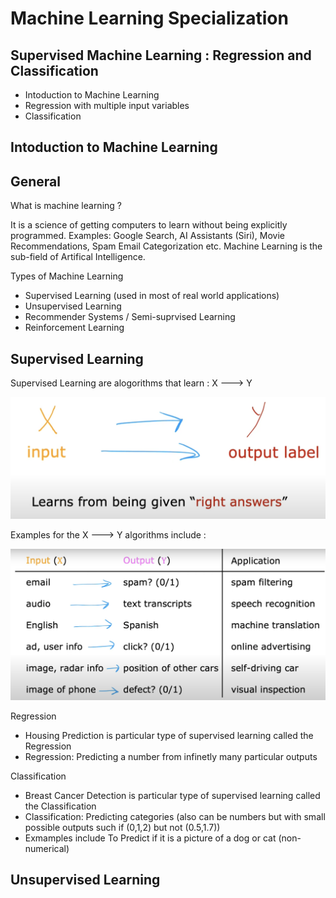 # Machine Learning Specialization

## Supervised Machine Learning : Regression and Classification
* Intoduction to Machine Learning
* Regression with multiple input variables
* Classification

## Intoduction to Machine Learning
## General
What is machine learning ? 

It is a science of getting computers to learn without being explicitly programmed.
Examples: Google Search, AI Assistants (Siri), Movie Recommendations, Spam Email Categorization etc.
Machine Learning is the sub-field of Artifical Intelligence.

Types of Machine Learning 
* Supervised Learning (used in most of real world applications)
* Unsupervised Learning
* Recommender Systems / Semi-suprvised Learning
* Reinforcement Learning

## Supervised Learning 
Supervised Learning are alogorithms that learn : X ---> Y

![SL1](https://github.com/vyasaarsh/Learnings/blob/main/Machine%20Learning%20Specialization/Images/SL1.png)

Examples for the X ---> Y algorithms include : 

![SL2](https://github.com/vyasaarsh/Learnings/blob/main/Machine%20Learning%20Specialization/Images/SL2.png)

Regression

* Housing Prediction is particular type of supervised learning called the Regression
* Regression: Predicting a number from infinetly many particular outputs

Classification

* Breast Cancer Detection is particular type of supervised learning called the Classification
* Classification: Predicting categories (also can be numbers but with small possible outputs such if (0,1,2) but not (0.5,1.7))
* Exmamples include To Predict if it is a picture of a dog or cat (non-numerical) 

## Unsupervised Learning
